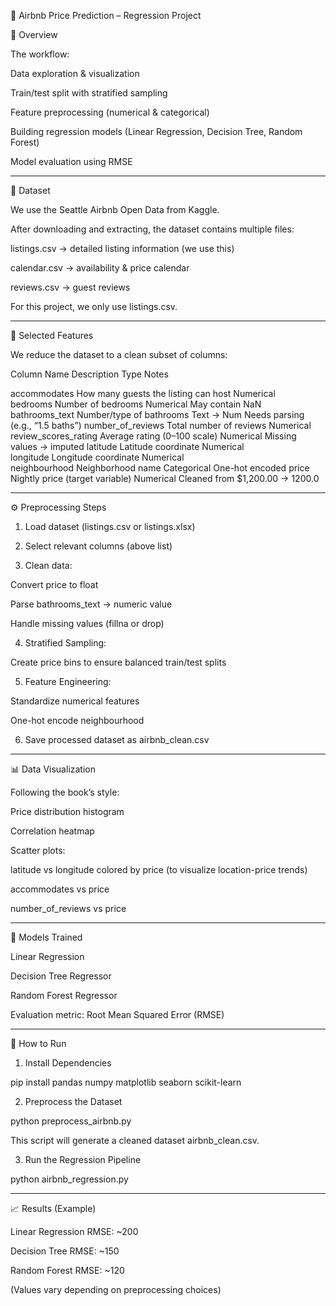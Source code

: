 📘 Airbnb Price Prediction – Regression Project

📌 Overview


The workflow:

Data exploration & visualization

Train/test split with stratified sampling

Feature preprocessing (numerical & categorical)

Building regression models (Linear Regression, Decision Tree, Random Forest)

Model evaluation using RMSE



---

📂 Dataset

We use the Seattle Airbnb Open Data from Kaggle.

After downloading and extracting, the dataset contains multiple files:

listings.csv → detailed listing information (we use this)

calendar.csv → availability & price calendar

reviews.csv → guest reviews


For this project, we only use listings.csv.


---

📑 Selected Features

We reduce the dataset to a clean subset of columns:

Column Name	Description	Type	Notes

accommodates	How many guests the listing can host	Numerical	
bedrooms	Number of bedrooms	Numerical	May contain NaN
bathrooms_text	Number/type of bathrooms	Text → Num	Needs parsing (e.g., “1.5 baths”)
number_of_reviews	Total number of reviews	Numerical	
review_scores_rating	Average rating (0–100 scale)	Numerical	Missing values → imputed
latitude	Latitude coordinate	Numerical	
longitude	Longitude coordinate	Numerical	
neighbourhood	Neighborhood name	Categorical	One-hot encoded
price	Nightly price (target variable)	Numerical	Cleaned from $1,200.00 → 1200.0



---

⚙ Preprocessing Steps

1. Load dataset (listings.csv or listings.xlsx)


2. Select relevant columns (above list)


3. Clean data:

Convert price to float

Parse bathrooms_text → numeric value

Handle missing values (fillna or drop)



4. Stratified Sampling:

Create price bins to ensure balanced train/test splits



5. Feature Engineering:

Standardize numerical features

One-hot encode neighbourhood



6. Save processed dataset as airbnb_clean.csv




---

📊 Data Visualization

Following the book’s style:

Price distribution histogram

Correlation heatmap

Scatter plots:

latitude vs longitude colored by price (to visualize location-price trends)

accommodates vs price

number_of_reviews vs price




---

🤖 Models Trained

Linear Regression

Decision Tree Regressor

Random Forest Regressor


Evaluation metric: Root Mean Squared Error (RMSE)


---

🚀 How to Run

1. Install Dependencies

pip install pandas numpy matplotlib seaborn scikit-learn

2. Preprocess the Dataset

python preprocess_airbnb.py

This script will generate a cleaned dataset airbnb_clean.csv.

3. Run the Regression Pipeline

python airbnb_regression.py


---

📈 Results (Example)

Linear Regression RMSE: ~200

Decision Tree RMSE: ~150

Random Forest RMSE: ~120


(Values vary depending on preprocessing choices)

